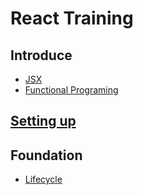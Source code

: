 # React Training

## Introduce

- [JSX](./jsx.md)
- [Functional Programing](./functional-programing.md)

## [Setting up](./setup.md)

## Foundation

- [Lifecycle](./lifecycle.md)
